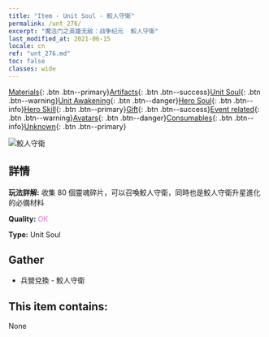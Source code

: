 ```yaml
---
title: "Item - Unit Soul - 鮫人守衛"
permalink: /unt_276/
excerpt: "魔法门之英雄无敌：战争纪元  鮫人守衛"
last_modified_at: 2021-06-15
locale: cn
ref: "unt_276.md"
toc: false
classes: wide
---
```

 [Materials](/ItemsCN/){: .btn .btn--primary}[Artifacts](/ItemsCN/Artifacts/){: .btn .btn--success}[Unit Soul](/ItemsCN/UnitSoul/){: .btn .btn--warning}[Unit Awakening](/ItemsCN/UnitAwakening/){: .btn .btn--danger}[Hero Soul](/ItemsCN/HeroSoul/){: .btn .btn--info}[Hero Skill](/ItemsCN/HeroSkill/){: .btn .btn--primary}[Gift](/ItemsCN/Gift/){: .btn .btn--success}[Event related](/ItemsCN/Events/){: .btn .btn--warning}[Avatars](/ItemsCN/Avatars/){: .btn .btn--danger}[Consumables](/ItemsCN/Consumables/){: .btn .btn--info}[Unknown](/ItemsCN/Unknown/){: .btn .btn--primary}

 ![鮫人守衛](/images/u/ti_yurenyongshi.jpg)

## 詳情
 **玩法詳解:** 收集 80 個靈魂碎片，可以召喚鮫人守衛，同時也是鮫人守衛升星進化的必備材料

 **Quality:** <span style="color: #DA70D6">OK</span>

 **Type:** Unit Soul

## Gather

*    兵營兌換 - 鮫人守衛 

## This item contains:

  None

